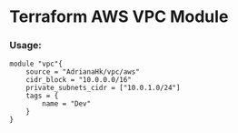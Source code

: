 # Terraform AWS VPC Module

### Usage:
```
module "vpc"{
    source = "AdrianaHk/vpc/aws"
    cidr_block = "10.0.0.0/16"
    private_subnets_cidr = ["10.0.1.0/24"]
    tags = {
        name = "Dev"
    }
}
```